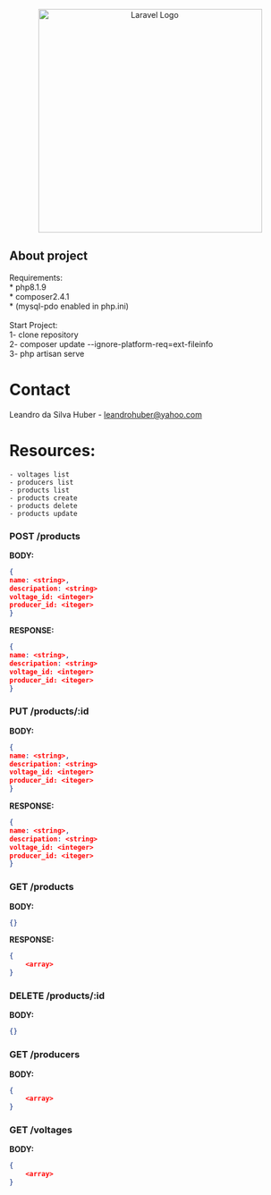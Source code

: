 <p align="center"><a href="https://laravel.com" target="_blank"><img src="https://raw.githubusercontent.com/laravel/art/master/logo-lockup/5%20SVG/2%20CMYK/1%20Full%20Color/laravel-logolockup-cmyk-red.svg" width="400" alt="Laravel Logo"></a></p>

## About project
Requirements: 
    <br>
    * php8.1.9
    <br>
    * composer2.4.1 
    <br>
    * (mysql-pdo enabled in php.ini)
    <br>
    <br>
Start Project: <br>
1- clone repository <br>
2- composer update --ignore-platform-req=ext-fileinfo <br>
3- php artisan serve <br>
    

# Contact
Leandro da Silva Huber - leandrohuber@yahoo.com

# Resources:
```
- voltages list
- producers list
- products list
- products create
- products delete
- products update
```

### **POST /products**

**BODY:**

```json
{
name: <string>,
descripation: <string>
voltage_id: <integer>
producer_id: <iteger>
}
```
**RESPONSE:**

```json
{
name: <string>,
descripation: <string>
voltage_id: <integer>
producer_id: <iteger>
}
```

### **PUT /products/:id**

**BODY:**

```json
{
name: <string>,
descripation: <string>
voltage_id: <integer>
producer_id: <iteger>
}
```
**RESPONSE:**

```json
{
name: <string>,
descripation: <string>
voltage_id: <integer>
producer_id: <iteger>
}
```

### **GET /products**

**BODY:**

```json
{}
```

**RESPONSE:**

```json
{
	<array>
}
```
### **DELETE /products/:id**

**BODY:**

```json
{}
```
### **GET /producers**

**BODY:**

```json
{
    <array>
}
```
### **GET /voltages**

**BODY:**

```json
{
    <array>
}
```
